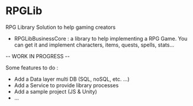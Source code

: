 # RPGLib
RPG Library Solution to help gaming creators
- RPGLibBusinessCore : a library to help implementing a RPG Game. You can get it and implement characters, items, quests, spells, stats...

-- WORK IN PROGRESS --

Some features to do : 
- Add a Data layer multi DB (SQL, noSQL, etc. ...)
- Add a Service to provide library processes
- Add a sample project (JS & Unity)
- ...

